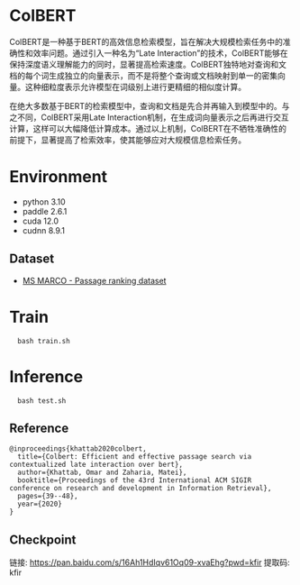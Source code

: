 # ColBERT

ColBERT是一种基于BERT的高效信息检索模型，旨在解决大规模检索任务中的准确性和效率问题。通过引入一种名为“Late Interaction”的技术，ColBERT能够在保持深度语义理解能力的同时，显著提高检索速度。ColBERT独特地对查询和文档的每个词生成独立的向量表示，而不是将整个查询或文档映射到单一的密集向量。这种细粒度表示允许模型在词级别上进行更精细的相似度计算。

在绝大多数基于BERT的检索模型中，查询和文档是先合并再输入到模型中的。与之不同，ColBERT采用Late Interaction机制，在生成词向量表示之后再进行交互计算，这样可以大幅降低计算成本。通过以上机制，ColBERT在不牺牲准确性的前提下，显著提高了检索效率，使其能够应对大规模信息检索任务。


# Environment
- python 3.10
- paddle 2.6.1
- cuda 12.0
- cudnn 8.9.1

## Dataset 
- [MS MARCO - Passage ranking dataset](https://microsoft.github.io/msmarco/Datasets#passage-ranking-dataset)

# Train

```
  bash train.sh
```

# Inference
```
  bash test.sh
```

## Reference 
```
@inproceedings{khattab2020colbert,
  title={Colbert: Efficient and effective passage search via contextualized late interaction over bert},
  author={Khattab, Omar and Zaharia, Matei},
  booktitle={Proceedings of the 43rd International ACM SIGIR conference on research and development in Information Retrieval},
  pages={39--48},
  year={2020}
}
```

## Checkpoint

链接: https://pan.baidu.com/s/16Ah1HdIqv61Oq09-xvaEhg?pwd=kfir 提取码: kfir